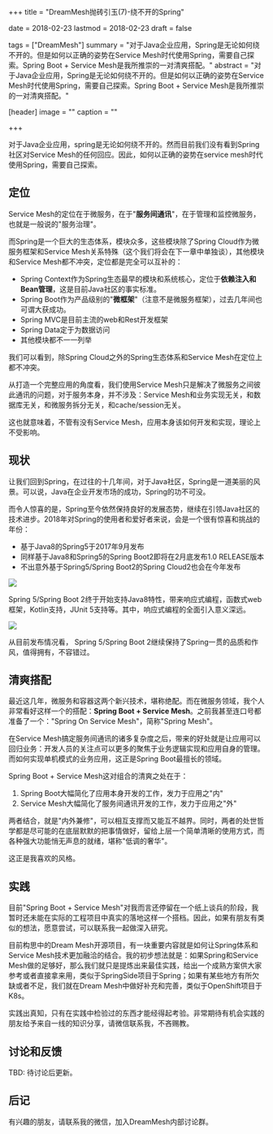 +++
title = "DreamMesh抛砖引玉(7)-绕不开的Spring"

date = 2018-02-23
lastmod = 2018-02-23
draft = false

tags = ["DreamMesh"]
summary = "对于Java企业应用，Spring是无论如何绕不开的。但是如何以正确的姿势在Service Mesh时代使用Spring，需要自己探索。Spring Boot + Service Mesh是我所推崇的一对清爽搭配。"
abstract = "对于Java企业应用，Spring是无论如何绕不开的。但是如何以正确的姿势在Service Mesh时代使用Spring，需要自己探索。Spring Boot + Service Mesh是我所推崇的一对清爽搭配。"

[header]
image = ""
caption = ""

+++

对于Java企业应用，spring是无论如何绕不开的。然而目前我们没有看到Spring社区对Service Mesh的任何回应。因此，如何以正确的姿势在service mesh时代使用Spring，需要自己探索。

## 定位

Service Mesh的定位在于微服务，在于"**服务间通讯**"，在于管理和监控微服务，也就是一般说的"服务治理"。

而Spring是一个巨大的生态体系，模块众多，这些模块除了Spring Cloud作为微服务框架和Service Mesh关系特殊（这个我们将会在下一章中单独谈），其他模块和Service Mesh都不冲突，定位都是完全可以互补的：

- Spring Context作为Spring生态最早的模块和系统核心，定位于**依赖注入和Bean管理**，这是目前Java社区的事实标准。
- Spring Boot作为产品级别的"**微框架**"（注意不是微服务框架），过去几年间也可谓大获成功。
- Spring MVC是目前主流的web和Rest开发框架
- Spring Data定于为数据访问
- 其他模块都不一一列举

我们可以看到，除Spring Cloud之外的Spring生态体系和Service Mesh在定位上都不冲突。

从打造一个完整应用的角度看，我们使用Service Mesh只是解决了微服务之间彼此通讯的问题，对于服务本身，并不涉及：Service Mesh和业务实现无关，和数据库无关，和微服务拆分无关，和cache/session无关。

这也就意味着，不管有没有Service Mesh，应用本身该如何开发和实现，理论上不受影响。

## 现状

让我们回到Spring，在过往的十几年间，对于Java社区，Spring是一道美丽的风景。可以说，Java在企业开发市场的成功，Spring的功不可没。

而令人惊喜的是，Spring至今依然保持良好的发展态势，继续在引领Java社区的技术进步。2018年对Spring的使用者和爱好者来说，会是一个很有惊喜和挑战的年份：

* 基于Java8的Spring5于2017年9月发布
* 同样基于Java8和Spring5的Spring Boot2即将在2月底发布1.0 RELEASE版本
* 不出意外基于Spring5/Spring Boot2的Spring Cloud2也会在今年发布

![](images/spring5.png)

Spring 5/Spring Boot 2终于开始支持Java8特性，带来响应式编程，函数式web框架，Kotlin支持，JUnit 5支持等。其中，响应式编程的全面引入意义深远。

![](images/springboot2.jpg)

从目前发布情况看， Spring 5/Spring Boot 2继续保持了Spring一贯的品质和作风，值得拥有，不容错过。

## 清爽搭配

最近这几年，微服务和容器这两个新兴技术，堪称绝配。而在微服务领域，我个人非常看好这样一个的搭配：**Spring Boot + Service Mesh**。之前我甚至连口号都准备了一个："Spring On Service Mesh"，简称"Spring Mesh"。

在Service Mesh搞定服务间通讯的诸多复杂度之后，带来的好处就是让应用可以回归业务：开发人员的关注点可以更多的聚焦于业务逻辑实现和应用自身的管理。而如何实现单机模式的业务应用，这正是Spring Boot最擅长的领域。

Spring Boot + Service Mesh这对组合的清爽之处在于：

1. Spring Boot大幅简化了应用本身开发的工作，发力于应用之"内"
2. Service Mesh大幅简化了服务间通讯开发的工作，发力于应用之"外"

两者结合，就是"内外兼修"，可以相互支撑而又能互不越界。同时，两者的处世哲学都是尽可能的在底层默默的把事情做好，留给上层一个简单清晰的使用方式，而各种强大功能悄无声息的就绪，堪称"低调的奢华"。

这正是我喜欢的风格。

## 实践

目前"Spring Boot + Service Mesh"对我而言还停留在一个纸上谈兵的阶段，我暂时还未能在实际的工程项目中真实的落地这样一个搭档。因此，如果有朋友有类似的想法，愿意尝试，可以联系我一起做深入研究。

目前构思中的Dream Mesh开源项目，有一块重要内容就是如何让Spring体系和Service Mesh技术更加融洽的结合。我的初步想法就是：如果Spring和Service Mesh做的足够好，那么我们就只是提炼出来最佳实践，给出一个成熟方案供大家参考或者直接拿来用，类似于SpringSide项目于Spring；如果有某些地方有所欠缺或者不足，我们就在Dream Mesh中做好补充和完善，类似于OpenShift项目于K8s。

实践出真知，只有在实践中检验过的东西才能经得起考验。非常期待有机会实践的朋友给予来自一线的知识分享，请微信联系我，不吝赐教。

## 讨论和反馈

TBD: 待讨论后更新。

## 后记

有兴趣的朋友，请联系我的微信，加入DreamMesh内部讨论群。
